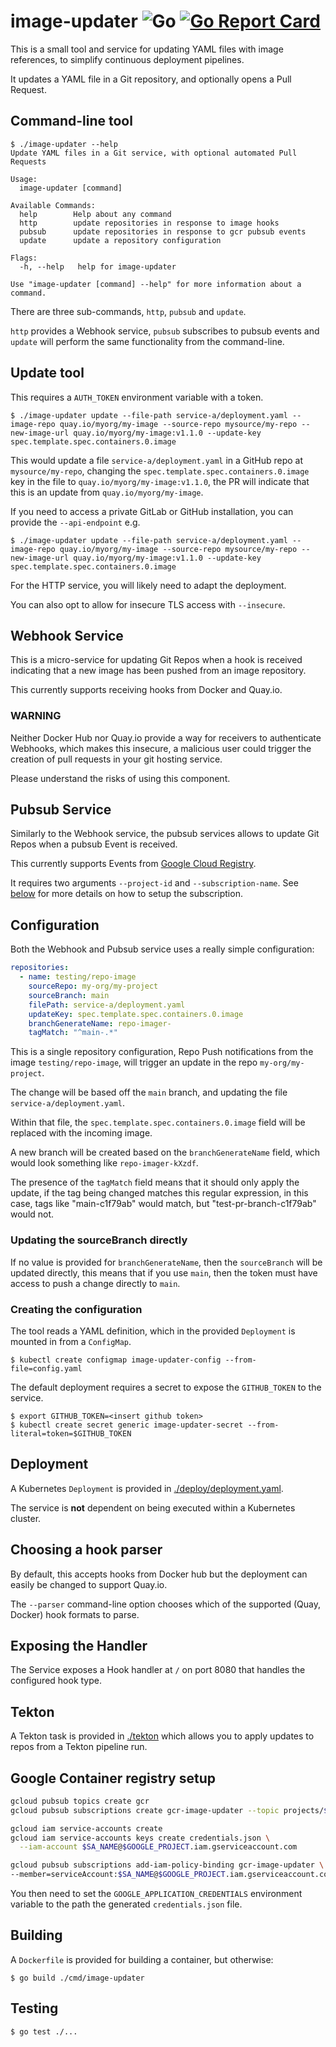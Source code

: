 # image-updater ![Go](https://github.com/gitops-tools/image-updater/workflows/Go/badge.svg) [![Go Report Card](https://goreportcard.com/badge/github.com/gitops-tools/image-updater)](https://goreportcard.com/report/github.com/gitops-tools/image-updater)

This is a small tool and service for updating YAML files with image references,
to simplify continuous deployment pipelines.

It updates a YAML file in a Git repository, and optionally opens a Pull Request.

## Command-line tool

```shell
$ ./image-updater --help
Update YAML files in a Git service, with optional automated Pull Requests

Usage:
  image-updater [command]

Available Commands:
  help        Help about any command
  http        update repositories in response to image hooks
  pubsub      update repositories in response to gcr pubsub events
  update      update a repository configuration

Flags:
  -h, --help   help for image-updater

Use "image-updater [command] --help" for more information about a command.
```

There are three sub-commands, `http`, `pubsub` and `update`.

`http` provides a Webhook service, `pubsub` subscribes to pubsub events and `update` will perform the same
functionality from the command-line.

## Update tool

This requires a `AUTH_TOKEN` environment variable with a token.

```shell
$ ./image-updater update --file-path service-a/deployment.yaml --image-repo quay.io/myorg/my-image --source-repo mysource/my-repo --new-image-url quay.io/myorg/my-image:v1.1.0 --update-key spec.template.spec.containers.0.image
```

This would update a file `service-a/deployment.yaml` in a GitHub repo at `mysource/my-repo`, changing the `spec.template.spec.containers.0.image` key in the file to `quay.io/myorg/my-image:v1.1.0`, the PR will indicate that this is an update from `quay.io/myorg/my-image`.

If you need to access a private GitLab or GitHub installation, you can provide
the `--api-endpoint` e.g.

```shell
$ ./image-updater update --file-path service-a/deployment.yaml --image-repo quay.io/myorg/my-image --source-repo mysource/my-repo --new-image-url quay.io/myorg/my-image:v1.1.0 --update-key spec.template.spec.containers.0.image
```

For the HTTP service, you will likely need to adapt the deployment.

You can also opt to allow for insecure TLS access with `--insecure`.

## Webhook Service

This is a micro-service for updating Git Repos when a hook is received indicating that a new image has been pushed from an image repository.

This currently supports receiving hooks from Docker and Quay.io.

### WARNING

Neither Docker Hub nor Quay.io provide a way for receivers to authenticate Webhooks, which makes this insecure, a malicious user could trigger the creation of pull requests in your git hosting service.

Please understand the risks of using this component.

## Pubsub Service
Similarly to the Webhook service, the pubsub services allows to update Git Repos when a pubsub Event is received. 

This currently supports Events from [Google Cloud Registry](https://cloud.google.com/container-registry/docs/configuring-notifications).

It requires two arguments `--project-id` and `--subscription-name`. See [below](#google-container-registry-setup) for more details on how to setup the subscription.

## Configuration

Both the Webhook and Pubsub service uses a really simple configuration:

```yaml
repositories:
  - name: testing/repo-image
    sourceRepo: my-org/my-project
    sourceBranch: main
    filePath: service-a/deployment.yaml
    updateKey: spec.template.spec.containers.0.image
    branchGenerateName: repo-imager-
    tagMatch: "^main-.*"
```

This is a single repository configuration, Repo Push notifications from the
image `testing/repo-image`, will trigger an update in the repo
`my-org/my-project`.

The change will be based off the `main` branch, and updating the file
`service-a/deployment.yaml`.

Within that file, the `spec.template.spec.containers.0.image` field will be replaced
with the incoming image.

A new branch will be created based on the `branchGenerateName` field, which
would look something like `repo-imager-kXzdf`.

The presence of the `tagMatch` field means that it should only apply the update,
if the tag being changed matches this regular expression, in this case, tags
like "main-c1f79ab" would match, but "test-pr-branch-c1f79ab" would not.

### Updating the sourceBranch directly

If no value is provided for `branchGenerateName`, then the `sourceBranch` will
be updated directly, this means that if you use `main`, then the token must
have access to push a change directly to `main`.

### Creating the configuration

The tool reads a YAML definition, which in the provided `Deployment` is mounted
in from a `ConfigMap`.

```shell
$ kubectl create configmap image-updater-config --from-file=config.yaml
```

The default deployment requires a secret to expose the `GITHUB_TOKEN` to the
service.


```shell
$ export GITHUB_TOKEN=<insert github token>
$ kubectl create secret generic image-updater-secret --from-literal=token=$GITHUB_TOKEN
```

## Deployment

A Kubernetes `Deployment` is provided in [./deploy/deployment.yaml](./deploy/deployment.yaml).

The service is **not** dependent on being executed within a Kubernetes cluster.

## Choosing a hook parser

By default, this accepts hooks from Docker hub but the deployment can easily be
changed to support Quay.io.

The `--parser` command-line option chooses which of the supported (Quay, Docker)
hook formats to parse.


## Exposing the Handler

The Service exposes a Hook handler at `/` on port 8080 that handles the
configured hook type.

## Tekton

A Tekton task is provided in [./tekton](./tekton) which allows you to apply
updates to repos from a Tekton pipeline run.


## Google Container registry setup
```bash
gcloud pubsub topics create gcr
gcloud pubsub subscriptions create gcr-image-updater --topic projects/$GOOGLE_PROJECT/topics/gcr

gcloud iam service-accounts create 
gcloud iam service-accounts keys create credentials.json \
  --iam-account $SA_NAME@$GOOGLE_PROJECT.iam.gserviceaccount.com

gcloud pubsub subscriptions add-iam-policy-binding gcr-image-updater \
--member=serviceAccount:$SA_NAME@$GOOGLE_PROJECT.iam.gserviceaccount.com --role=roles/pubsub.subscriber
```

You then need to set the `GOOGLE_APPLICATION_CREDENTIALS` environment variable to the path the generated  `credentials.json` file.

## Building

A `Dockerfile` is provided for building a container, but otherwise:

```shell
$ go build ./cmd/image-updater
```

## Testing

```shell
$ go test ./...
```
